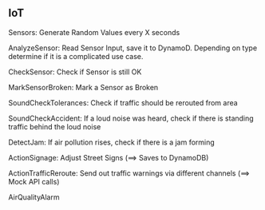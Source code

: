 ## IoT

Sensors: Generate Random Values every X seconds

AnalyzeSensor: Read Sensor Input, save it to DynamoD. Depending on type determine if it is a complicated use case.

CheckSensor: Check if Sensor is still OK

MarkSensorBroken: Mark a Sensor as Broken

SoundCheckTolerances: Check if traffic should be rerouted from area

SoundCheckAccident: If a loud noise was heard, check if there is standing traffic behind the loud noise

DetectJam: If air pollution rises, check if there is a jam forming

ActionSignage: Adjust Street Signs (==> Saves to DynamoDB)

ActionTrafficReroute: Send out traffic warnings via different channels (==> Mock API calls)

AirQualityAlarm